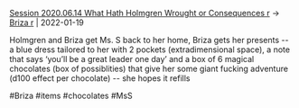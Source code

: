 ---
---

[Session 2020.06.14 What Hath Holmgren Wrought or Consequences r](../sessions/notes_matteo_brianedit/Session%202020.06.14%20What%20Hath%20Holmgren%20Wrought%20or%20Consequences%20r.md) -> [Briza r](TheWik-main/people/Briza%20r.md) | 2022-01-19


Holmgren and Briza get Ms. S back to her home, Briza gets her presents -- a blue dress tailored to her with 2 pockets (extradimensional space), a note that says ‘you’ll be a great leader one day’ and a box of 6 magical chocolates (box of possiblities) that give her some giant fucking adventure (d100 effect per chocolate) -- she hopes it refills

#Briza #items #chocolates #MsS